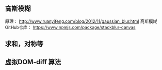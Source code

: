 ## 高斯模糊

原理： http://www.ruanyifeng.com/blog/2012/11/gaussian_blur.html
高斯模糊GitHub仓库： https://www.npmjs.com/package/stackblur-canvas


## 求和，对称等


## 虚拟DOM-diff 算法




